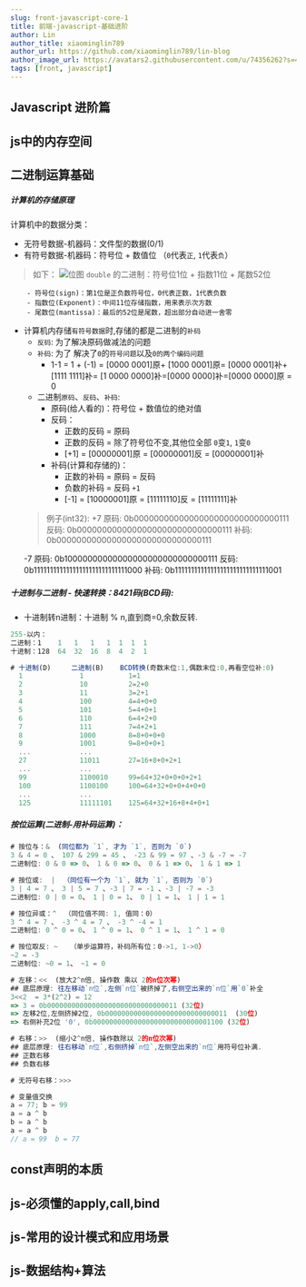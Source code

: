 ```yaml
---
slug: front-javascript-core-1
title: 前端-javascript-基础进阶
author: Lin
author_title: xiaominglin789
author_url: https://github.com/xiaominglin789/lin-blog
author_image_url: https://avatars2.githubusercontent.com/u/74356262?s=400&u=51bc963a308dd3748ba5133c9cfd29eb3bc0c207&v=4
tags: [front, javascript]
---
```


## Javascript 进阶篇



<!--truncate-->



## js中的内存空间



## 二进制运算基础
##### 计算机的存储原理
计算机中的数据分类：
+ 无符号数据-机器码：文件型的数据(0/1)
+ 有符号数据-机器码：符号位 + 数值位  （`0`代表`正`, `1`代表`负`）
> 如下：
	![位图](https://img-blog.csdnimg.cn/20190410151924220.jpg)
	`double` 的二进制：符号位1位 + 指数11位 + 尾数52位

		- 符号位(sign)：第1位是正负数符号位，0代表正数，1代表负数
		- 指数位(Exponent)：中间11位存储指数，用来表示次方数
		- 尾数位(mantissa)：最后的52位是尾数，超出部分自动进一舍零

+ 计算机内存储`有符号数据`时,存储的都是二进制的`补码`
  - `反码`: 为了解决原码做减法的问题
  - `补码`: 为了 解决了`0`的`符号问题`以及`0的两个编码问题`
    - 1-1 = 1 + (-1) = [0000 0001]原+ [1000 0001]原= [0000 0001]补+ [1111 1111]补= [1 0000 0000]补=[0000 0000]补=[0000 0000]原 = 0
  - 二进制`原码`、`反码`、`补码`:
  	+ 原码(给人看的)：符号位 + 数值位的绝对值
  	+ 反码：
  	  + 正数的反码 = 原码
  	  + 正数的反码 = 除了符号位不变,其他位全部 `0`变`1`, `1`变`0`
  	  + [+1] = [00000001]原 = [00000001]反 = [00000001]补
  	+ 补码(计算和存储的)：
  	  + 正数的补码 = 原码  = 反码
  	  + 负数的补码 = 反码 `+1`
  	  + [-1] = [10000001]原 = [11111110]反 = [11111111]补
  > 例子(int32):
  	+7
  	原码: 0b00000000000000000000000000000111
  	反码: 0b00000000000000000000000000000111
  	补码: 0b00000000000000000000000000000111
  >
  	-7
  	原码: 0b10000000000000000000000000000111
  	反码: 0b11111111111111111111111111111000
  	补码: 0b11111111111111111111111111111001



##### 十进制与二进制 - 快速转换：8421码(BCD码):
+ 十进制转n进制：十进制 % n,直到商=0,余数反转.
```javascript
255-以内：
二进制：1    1   1   1   1  1  1  1
十进制：128  64  32  16  8  4  2  1

# 十进制(D)     二进制(B)    BCD转换(奇数末位:1,偶数末位:0,再看空位补:0)
  1              1           1=1
  2              10          2=2+0
  3              11          3=2+1
  4              100         4=4+0+0
  5              101         5=4+0+1
  6              110         6=4+2+0
  7              111         7=4+2+1
  8              1000        8=8+0+0+0
  9              1001        9=8+0+0+1
  ...            ...
  27             11011       27=16+8+0+2+1
  ...            ...
  99             1100010     99=64+32+0+0+0+2+1
  100            1100100     100=64+32+0+0+4+0+0
  ...            ...
  125            11111101    125=64+32+16+8+4+0+1
```



##### 按位运算(二进制-用补码运算)：
```javascript
# 按位与：&  (同位都为 `1`, 才为 `1`, 否则为 `0`)
3 & 4 = 0 、 107 & 299 = 45 、 -23 & 99 = 97 、-3 & -7 = -7
二进制位: 0 & 0 => 0、 1 & 0 => 0、 0 & 1 => 0、 1 & 1 => 1

# 按位或:  |  （同位有一个为 `1`, 就为 `1`, 否则为 `0`）
3 | 4 = 7 、 3 | 5 = 7 、-3 | 7 = -1 、-3 | -7 = -3
二进制位: 0 | 0 = 0、 1 | 0 = 1、 0 | 1 = 1、 1 | 1 = 1

# 按位异或：^  （同位值不同: 1, 值同：0）
3 ^ 4 = 7 、 -3 ^ 4 = 7 、 -3 ^ -4 = 1
二进制位: 0 ^ 0 = 0、 1 ^ 0 = 1、 0 ^ 1 = 1、 1 ^ 1 = 0

# 按位取反: ~   （单步运算符，补码所有位：0->1, 1->0）
~2 = -3
二进制位: ~0 = 1、 ~1 = 0

# 左移：<<  (放大2^n倍, 操作数 乘以 2的n位次幂)
## 底层原理: 往左移动`n位`,左侧`n位`被挤掉了,右侧空出来的`n位`用`0`补全
3<<2  = 3*(2^2) = 12
=> 3 = 0b00000000000000000000000000000011 (32位)
=> 左移2位,左侧挤掉2位, 0b000000000000000000000000000011  (30位)
=> 右侧补充2位 '0', 0b00000000000000000000000000001100 (32位)

# 右移：>>  (缩小2^n倍, 操作数除以 2的n位次幂)
## 底层原理: 往右移动`n位`,右侧挤掉`n位`,左侧空出来的`n位`用符号位补满.
## 正数右移
## 负数右移

# 无符号右移：>>>

# 变量值交换
a = 77; b = 99
a = a ^ b
b = a ^ b
a = a ^ b
// a = 99  b = 77
```



## const声明的本质



## js-必须懂的apply,call,bind



## js-常用的设计模式和应用场景



## js-数据结构+算法


